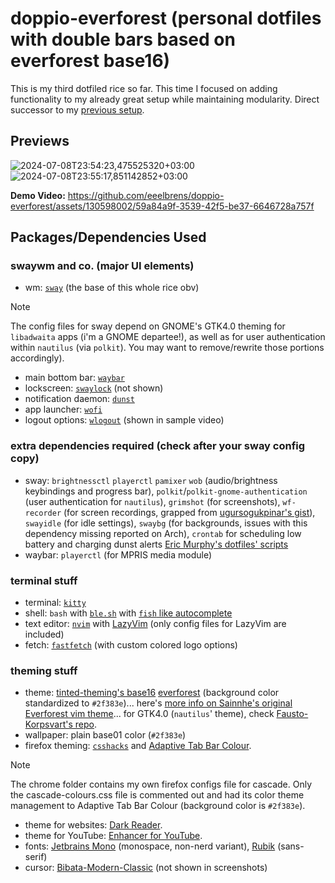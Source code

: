 # doppio-everforest (personal dotfiles with double bars based on everforest base16)
This is my third dotfiled rice so far. This time I focused on adding functionality to my already great setup while maintaining modularity. Direct successor to my [previous setup](https://github.com/eeelbrens/frieren-everforest).

## Previews
![2024-07-08T23:54:23,475525320+03:00](https://github.com/eeelbrens/doppio-everforest/assets/130598002/7e5a310d-c205-4de0-8502-36ac267c395d)
![2024-07-08T23:55:17,851142852+03:00](https://github.com/eeelbrens/doppio-everforest/assets/130598002/9a039eca-6e34-46e7-89a1-aabe813a11dc)

**Demo Video:**
https://github.com/eeelbrens/doppio-everforest/assets/130598002/59a84a9f-3539-42f5-be37-6646728a757f

## Packages/Dependencies Used
### swaywm and co. (major UI elements)
- wm: [`sway`](https://github.com/swaywm/sway) (the base of this whole rice obv)    
> [!NOTE]
> The config files for sway depend on GNOME's GTK4.0 theming for `libadwaita` apps (i'm a GNOME departee!), as well as for user authentication within `nautilus` (via `polkit`). You may want to remove/rewrite those portions accordingly).
- main bottom bar: [`waybar`](https://github.com/Alexays/Waybar)
- lockscreen: [`swaylock`](https://github.com/swaywm/swaylock) (not shown)
- notification daemon: [`dunst`](https://github.com/dunst-project/dunst)
- app launcher: [`wofi`](https://sr.ht/~scoopta/wofi/)
- logout options: [`wlogout`](https://github.com/ArtsyMacaw/wlogout) (shown in sample video)

### extra dependencies required (check after your sway config copy)
- sway: `brightnessctl` `playerctl` `pamixer` `wob` (audio/brightness keybindings and progress bar), `polkit`/`polkit-gnome-authentication` (user authentication for `nautilus`), `grimshot` (for screenshots), `wf-recorder` (for screen recordings, grapped from [ugursogukpinar's gist](https://gist.github.com/ugursogukpinar/f390d9f4c829fb1b05fc74a12dd482bb)), `swayidle` (for idle settings), `swaybg` (for backgrounds, issues with this dependency missing reported on Arch), `crontab` for scheduling low battery and charging dunst alerts [Eric Murphy's dotfiles' scripts](https://github.com/ericmurphyxyz/dotfiles/tree/master/.local/bin)
- waybar: `playerctl` (for MPRIS media module)

### terminal stuff
- terminal: [`kitty`](https://github.com/kovidgoyal/kitty)
- shell: `bash` with [`ble.sh`](https://github.com/akinomyoga/ble.sh) with [`fish` like autocomplete](https://harduex.com/blog/fish-like-autosuggestions-in-bash-shell/)
- text editor: [`nvim`](https://github.com/neovim/neovim) with [LazyVim](https://github.com/LazyVim/LazyVim) (only config files for LazyVim are included)
- fetch: [`fastfetch`](https://github.com/fastfetch-cli/fastfetch) (with custom colored logo options)

### theming stuff
- theme: [tinted-theming's base16](https://github.com/tinted-theming/home) [everforest](https://tinted-theming.github.io/base16-gallery/) (background color standardized to `#2f383e`)... here's [more info on Sainnhe's original Everforest vim theme](https://github.com/sainnhe/everforest)... for GTK4.0 (`nautilus`' theme), check [Fausto-Korpsvart's repo](https://github.com/Fausto-Korpsvart/Everforest-GTK-Theme).
- wallpaper: plain base01 color (`#2f383e`)
- firefox theming: [`csshacks`](https://mrotherguy.github.io/firefox-csshacks/) and [Adaptive Tab Bar Colour](https://github.com/easonwong-de/Adaptive-Tab-Bar-Colour).
> [!NOTE]
> The chrome folder contains my own firefox configs file for cascade. Only the cascade-colours.css file is commented out and had its color theme management to Adaptive Tab Bar Colour (background color is `#2f383e`).
- theme for websites: [Dark Reader](https://addons.mozilla.org/en-US/firefox/addon/darkreader/?utm_source=addons.mozilla.org&utm_medium=referral&utm_content=search).
- theme for YouTube: [Enhancer for YouTube](https://www.mrfdev.com/enhancer-for-youtube).
- fonts: [Jetbrains Mono](https://github.com/JetBrains/JetBrainsMono) (monospace, non-nerd variant), [Rubik](https://fonts.google.com/specimen/Rubik) (sans-serif)
- cursor: [Bibata-Modern-Classic](https://www.bibata.live/) (not shown in screenshots)
